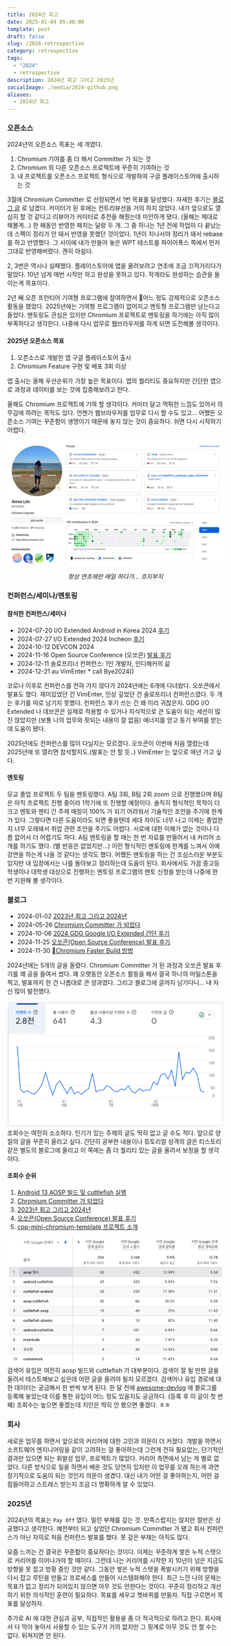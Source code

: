 ```yaml
---
title: 2024년 회고
date: 2025-01-04 05:40:00
template: post
draft: false
slug: /2024-retrospective
category: retrospective
tags:
  - "2024"
  - retrospective
description: 2024년 회고 그리고 2025년
socialImage: ./media/2024-github.png
aliases:
  - 2024년 회고
---
```


### 오픈소스

2024년의 오픈소스 목표는 세 개였다.

1. Chromium 기여를 좀 더 해서 Committer 가 되는 것
2. Chromium 외 다른 오픈소스 프로젝트에 꾸준히 기여하는 것
3. 내 프로젝트를 오픈소스 프로젝트 형식으로 개발하여 구글 플레이스토어에 출시하는 것

3월에 Chromium Committer 로 선정되면서 1번 목표를 달성했다. 자세한 후기는 [블로그 글](https://blog.amoseui.com/became-chromium-committer) 로 남겼다. 커미터가 된 후에는 컨트리뷰션을 거의 하지 않았다. 내가 앞으로도 열심히 할 것 같다고 리뷰어가 커미터로 추천을 해줬는데 미안하게 됐다. (올해는 제대로 해볼게...) 한 해동안 반영한 패치는 달랑 두 개. 그 중 하나는 1년 전에 작업이 다 끝났는데 스펙이 정리가 안 돼서 반영을 못했던 것이었다. 1년이 지나서야 정리가 돼서 rebase 를 하고 반영했다. 그 사이에 내가 만들어 놓은 WPT 테스트를 파이어폭스 쪽에서 먼저 그대로 반영해버렸다. 괜히 아쉽다.

2, 3번은 역시나 실패했다. 플레이스토어에 앱을 올려보려고 연초에 조금 끄적거리다가 말았다. 10년 넘게 매번 시작만 하고 완성을 못하고 있다. 작게라도 완성하는 습관을 들이는게 목표이다.

2년 째 오픈 프런티어 기여형 프로그램에 참여하면서 어느 정도 강제적으로 오픈소스 활동을 했었다. 2025년에는 기여형 프로그램이 없어지고 멘토형 프로그램만 남는다고 들었다. 멘토링도 관심은 있지만 Chromium 프로젝트로 멘토링을 하기에는 아직 많이 부족하다고 생각한다. 나중에 다시 업무로 웹브라우저를 하게 되면 도전해볼 생각이다.

#### 2025년 오픈소스 목표

1. 오픈소스로 개발한 앱 구글 플레이스토어 출시
2. Chromium Feature 구현 및 배포 3회 이상

앱 출시는 올해 우선순위가 가장 높은 목표이다. 앱의 퀄리티도 중요하지만 간단한 앱으로 과정과 데이터를 보는 것에 집중해보려고 한다.

올해도 Chromium 프로젝트에 기여 할 생각이다. 커미터 달고 먹튀한 느낌도 있어서 의무감에 하려는 목적도 있다. 언젠가 웹브라우저를 업무로 다시 할 수도 있고... 어쨌든 오픈소스 기여는 꾸준함이 생명이기 때문에 놓지 않는 것이 중요하다. 쉬면 다시 시작하기 어렵다.

![github](media/2024-github.png)
_<center>항상 연초에만 매일 하다가... 흐지부지</center>_

### 컨퍼런스/세미나/멘토링

#### 참석한 컨퍼런스/세미나

- 2024-07-20 I/O Extended Android in Korea 2024 [후기](https://blog.amoseui.com/2024-gdg-google-io-extended)
- 2024-07-27 I/O Extended 2024 Incheon [후기](https://blog.amoseui.com/2024-gdg-google-io-extended)
- 2024-10-12 DEVCON 2024
- 2024-11-16 Open Source Conference (오쏘콘) [발표 후기](https://blog.amoseui.com/opensourceconference)
- 2024-12-11 솔로프리너 컨퍼런스: 1인 개발자, 인디해커의 삶
- 2024-12-21 au VimEnter \* call Bye2024()

코로나 이후로 컨퍼런스를 전혀 가지 않다가 2024년에는 6개에 다녀왔다. 오쏘콘에서 발표도 했다. 재미있었던 건 VimEnter, 인상 깊었던 건 솔로프리너 컨퍼런스였다. 두 개는 후기를 따로 남기지 못했다. 컨퍼런스 후기 쓰는 건 왜 이리 귀찮은지. GDG I/O Extended 나 데브콘은 실제로 적용할 수 있거나 지식적으로 큰 도움이 되는 세션이 많진 않았지만 (보통 나의 업무와 핏되는 내용이 잘 없음) 에너지를 얻고 동기 부여를 받는데 도움이 됐다.

2025년에도 컨퍼런스를 많이 다닐지는 모르겠다. 오쏘콘이 이번에 처음 열렸는데 2025년에 또 열리면 참석할지도.(발표는 안 할 듯..) VimEnter 는 앞으로 매년 가고 싶다.

#### 멘토링

모교 졸업 프로젝트 두 팀을 멘토링했다. A팀 3회, B팀 2회 zoom 으로 진행했으며 B팀은 아직 프로젝트 진행 중이라 1학기에 또 진행할 예정이다. 솔직히 형식적인 목적이 더 크고 멘토와 멘티 간 주제 매칭이 100% 가 되기 어려워서 기술적인 조언을 주기에 한계가 있다. 그렇다면 다른 도움이라도 되면 좋을텐데 세대 차이도 너무 나고 이제는 졸업한지 너무 오래돼서 취업 관련 조언을 주기도 어렵다. 서로에 대한 이해가 없는 것이나 다름 없어서 더 어렵기도 하다. A팀 멘토링을 할 때는 한 번 자료를 만들어서 내 커리어 소개를 하기도 했다. (별 반응은 없었지만...) 이런 형식적인 멘토링에 한계를 느껴서 아예 강연을 하는게 나을 것 같다는 생각도 했다. 어쨌든 멘토링을 하는 건 조심스러운 부분도 있지만 내 입장에서는 나를 돌아보고 정리하는데 도움이 된다. 회사에서도 가끔 중고등학생이나 대학생 대상으로 진행하는 멘토링 프로그램의 멘토 신청을 받는데 나중에 한 번 지원해 볼 생각이다.

### 블로그

- 2024-01-02 [2023년 회고 그리고 2024년](https://blog.amoseui.com/2023-retrospective)
- 2024-05-26 [Chromium Committer 가 되었다](https://blog.amoseui.com/became-chromium-committer)
- 2024-10-06 [2024 GDG Google I/O Extended 간단 후기](https://blog.amoseui.com/2024-gdg-google-io-extended)
- 2024-11-25 [오쏘콘(Open Source Conference) 발표 후기](https://blog.amoseui.com/opensourceconference)
- 2024-11-30 [Chromium Faster Build 방법](https://blog.amoseui.com/chromium-faster-build)

2024년에는 5개의 글을 올렸다. Chromium Committer 가 된 과정과 오쏘콘 발표 후기를 꽤 공을 들여서 썼다. 꽤 오랫동안 오픈소스 활동을 해서 결국 하나의 마일스톤을 찍고, 발표까지 한 건 나름대로 큰 성과였다. 그리고 블로그에 글까지 남기다니... 내 자신 많이 발전했다.

![ga](media/2024-blog-ga.png)
조회수는 여전히 소소하다. 인기가 있는 주제의 글도 딱히 없고 글 수도 적다. 앞으로 양질의 글을 꾸준히 올리고 싶다. 간단히 공부한 내용이나 튜토리얼 성격의 글은 티스토리 같은 별도의 블로그에 올리고 이 쪽에는 좀 더 퀄리티 있는 글을 올려서 보정을 할 생각이다.

#### 조회수 순위

1. [Android 13 AOSP 빌드 및 cuttlefish 실행](https://blog.amoseui.com/android-13-aosp-cuttlefish)
2. [Chromium Committer 가 되었다](https://blog.amoseui.com/became-chromium-committer)
3. [2023년 회고 그리고 2024년](https://blog.amoseui.com/2023-retrospective)
4. [오쏘콘(Open Source Conference) 발표 후기](https://blog.amoseui.com/opensourceconference)
5. [cpp-mini-chromium-template 프로젝트 소개](https://blog.amoseui.com/cpp-mini-chromium-template)

![search](media/2024-search.png)
검색어 유입은 여전히 aosp 빌드와 cuttlefish 가 대부분이다. 검색이 잘 될 만한 글을 올려서 테스트해보고 싶은데 어떤 글을 올려야 될지 모르겠다. 검색어나 유입 경로에 대한 데이터는 궁금해서 한 번씩 보게 된다. 한 달 전에 [awesome-devlog](https://github.com/awesome-devblog/awesome-devblog) 에 블로그를 등록해 놓았는데 이를 통한 유입이 어느 정도 있을지도 궁금하다. (등록 후 이 글이 첫 번째) 조회수는 높으면 좋겠는데 지인은 딱히 안 봤으면 좋겠다. ㅎㅎ

### 회사

새로운 업무를 하면서 앞으로의 커리어에 대한 고민과 의문이 더 커졌다. 개발을 하면서 소프트웨어 엔지니어링을 같이 고려하는 걸 좋아하는데 그런게 전혀 필요없는, 단기적인 결과만 있으면 되는 휘발성 업무, 프로젝트가 많았다. 커리어 측면에서 남는 게 별로 없었다. 다른 방식으로 일을 하면서 배운 것도 당연히 있지만 이 업무를 오래 하는게 과연 장기적으로 도움이 되는 것인지 의문이 생겼다. 대신 내가 어떤 걸 좋아하는지, 어떤 걸 힘들어하고 스트레스 받는지 조금 더 명확하게 알 수 있었다.

### 2025년

2024년의 목표는 `Pay Off` 였다. 밀린 부채를 갚는 것. 만족스럽지는 않지만 절반은 성공했다고 생각한다. 예전부터 되고 싶었던 Chromium Committer 가 됐고 회사 컨퍼런스가 아닌 자의로 처음 컨퍼런스 발표를 했다. 못 갚은 부채는 아직도 많다.

요즘 느끼는 건 결국은 꾸준함이 중요하다는 것이다. 이제는 꾸준하게 쌓은 누적 스탯으로 커리어를 이어나가야 할 때이다. 그런데 나는 커리어를 시작한 지 10년이 넘은 지금도 방향을 못 잡고 방황 중인 것만 같다. 그동안 쌓은 누적 스탯을 폭발시키기 위해 방향을 다시 잡고 루틴을 만들고 프로세스를 만들어 시스템화해야 한다. 최근 느낀 나의 문제는 목표가 없고 정리가 되어있지 않으면 아무 것도 안한다는 것이다. 꾸준히 정리하고 개선하기 위한 의식적인 훈련이 필요하다. 목표를 세우고 쳇바퀴를 만들자. 직접 구르면서 목표를 달성하자.

추가로 AI 에 대한 관심과 공부, 직접적인 활용을 좀 더 적극적으로 하려고 한다. 회사에서 다 막아 놓아서 사용할 수 있는 도구가 거의 없지만 그 핑계로 아무 것도 안 할 수는 없다. 뒤쳐지면 안 된다.
